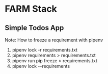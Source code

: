 # FARM Stack
## Simple Todos App

Note: How to freeze a requirement with pipenv
1. pipenv lock -r requirements.txt
2. pipenv requirements > requirements.txt
3. pipenv run pip freeze > requirements.txt
4. pipenv lock --requirements